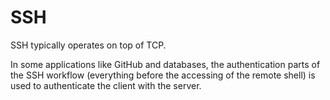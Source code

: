 # SSH

SSH typically operates on top of TCP.

In some applications like GitHub and databases, the authentication parts of the SSH workflow (everything before the accessing of the remote shell) is used to authenticate the client with the server.
